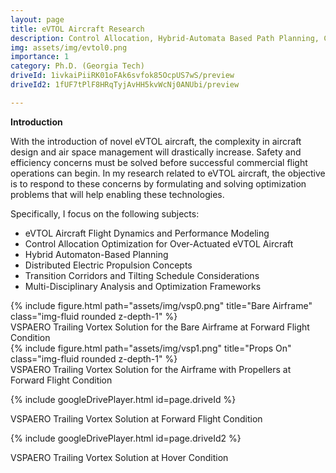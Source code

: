 ```yaml
---
layout: page
title: eVTOL Aircraft Research 
description: Control Allocation, Hybrid-Automata Based Path Planning, Contingency Planning, and Flight Dynamic Modeling  
img: assets/img/evtol0.png
importance: 1
category: Ph.D. (Georgia Tech)
driveId: 1ivkaiPiiRK01oFAk6svfok85OcpUS7wS/preview
driveId2: 1fUF7tPlF8HRqTyjAvHH5kvWcNj0ANUbi/preview

---
```


**Introduction**

With the introduction of novel eVTOL aircraft, the complexity in aircraft design and air space management will drastically increase. Safety and efficiency concerns must be solved before successful commercial flight operations can begin. In my research related to eVTOL aircraft, the objective is to respond to these concerns by formulating and solving optimization problems that will help enabling these technologies.  

Specifically, I focus on the following subjects:
  - eVTOL Aircraft Flight Dynamics and Performance Modeling
  - Control Allocation Optimization for Over-Actuated eVTOL Aircraft
  - Hybrid Automaton-Based Planning
  - Distributed Electric Propulsion Concepts
  - Transition Corridors and Tilting Schedule Considerations
  - Multi-Disciplinary Analysis and Optimization Frameworks 

<div class="row">
    <div class="col-sm mt-3 mt-md-0">
        {% include figure.html path="assets/img/vsp0.png" title="Bare Airframe" class="img-fluid rounded z-depth-1" %}
    </div>
</div>
<div class="caption"> VSPAERO Trailing Vortex Solution for the Bare Airframe at Forward Flight Condition
</div>

<div class="row">
    <div class="col-sm mt-3 mt-md-0">
        {% include figure.html path="assets/img/vsp1.png" title="Props On" class="img-fluid rounded z-depth-1" %}
    </div>
</div>
<div class="caption"> VSPAERO Trailing Vortex Solution for the Airframe with Propellers at Forward Flight Condition
</div>

<!-- https://drive.google.com/file/d/1ivkaiPiiRK01oFAk6svfok85OcpUS7wS/view?usp=sharing -->
{% include googleDrivePlayer.html id=page.driveId %}
<div class="caption"> VSPAERO Trailing Vortex Solution at Forward Flight Condition
</div>

<!-- https://drive.google.com/file/d/1fUF7tPlF8HRqTyjAvHH5kvWcNj0ANUbi/view?usp=sharing -->
{% include googleDrivePlayer.html id=page.driveId2 %}
<div class="caption"> VSPAERO Trailing Vortex Solution at Hover Condition
</div>

<!--
**Flight Dynamics Modeling of Over-Actuated Tandem Tilt-Wing Distributed Propulsion eVTOL Aircraft**
The flight dynamics model of an over-actuated tandem tilt-wing distributed propulsion eVTOL aircraft was created using surrogate modeling. VSPAERO's unsteady Vortex Lattice Method based flow solver was used to generate data. Computational experiments were conducted according to a design of experiments (DoE) approach.  

**Control Allocation Optimization of Over-Actuated eVTOL Aircraft**
 -->

 <!--
<div class="row">
    <div class="col-sm mt-3 mt-md-0"
        {% include figure.html path="assets/img/evtol1.png" title="example image" class="img-fluid rounded z-depth-1" %}
    </div
</div
<div class="caption"
</div
 
**Hybrid Automata Based Planning**
 
<div class="row"
    <div class="col-sm mt-3 mt-md-0"
        {% include figure.html path="assets/img/evtol2.png" title="example image" class="img-fluid rounded z-depth-1" %}
    </div
</div
<div class="caption"
</div


**Contingency Planning**

<div class="row"
    <div class="col-sm mt-3 mt-md-0"
        {% include figure.html path="assets/img/evtol3.png" title="example image" class="img-fluid rounded z-depth-1" %}
    </div
</div
<div class="caption"
</div
 
--->
